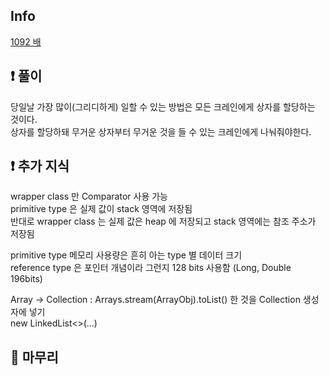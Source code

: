 ## Info

<a href="https://www.acmicpc.net/problem/1092" rel="nofollow">1092 배</a>

## ❗ 풀이

당일날 가장 많이(그리디하게) 일할 수 있는 방법은 모든 크레인에게 상자를 할당하는 것이다.  
상자를 할당하돼 무거운 상자부터 무거운 것을 들 수 있는 크레인에게 나눠줘야한다.

## ❗ 추가 지식

wrapper class 만 Comparator 사용 가능  
primitive type 은 실제 값이 stack 영역에 저장됨  
반대로 wrapper class 는 실제 값은 heap 에 저장되고 stack 영역에는 참조 주소가 저장됨

primitive type 메모리 사용량은 흔히 아는 type 별 데이터 크기  
reference type 은 포인터 개념이라 그런지 128 bits 사용함 (Long, Double 196bits)

Array -> Collection : Arrays.stream(ArrayObj).toList() 한 것을 Collection 생성자에 넣기  
new LinkedList<>(...)

## 🙂 마무리

